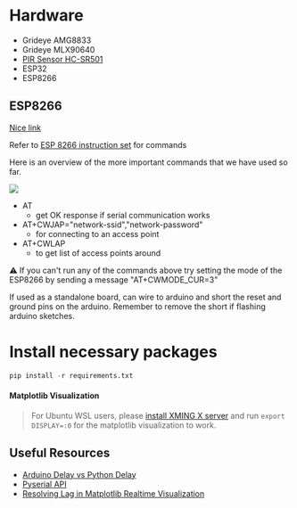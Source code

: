 # Hardware
- Grideye AMG8833
- Grideye MLX90640
- [PIR Sensor HC-SR501](http://www.datasheetcafe.com/hc-sr501-datasheet-detector/)
- ESP32
- ESP8266

## ESP8266
[Nice link](https://medium.com/@cgrant/using-the-esp8266-wifi-module-with-arduino-uno-publishing-to-thingspeak-99fc77122e82)

Refer to [ESP 8266 instruction set](ESP8266/esp8266_at_instruction_set_en.pdf) for commands

Here is an overview of the more important commands that we have used so far.

![](screenshots/esp8266&#32;instruction&#32;set&#32;overview.jpg)
- AT
  - get OK response if serial communication works
- AT+CWJAP="network-ssid","network-password"
  - for connecting to an access point
- AT+CWLAP
  - to get list of access points around

:warning: If you can't run any of the commands above try setting the mode of the ESP8266 by sending a message "AT+CWMODE_CUR=3"

If used as a standalone board, can wire to arduino and short the reset and ground pins on the arduino. Remember to remove the short if flashing arduino sketches.

# Install necessary packages 
```python
pip install -r requirements.txt
```

#### Matplotlib Visualization

> For Ubuntu WSL users, please [install XMING X server](https://sourceforge.net/projects/xming/) and run `export DISPLAY=:0` for the matplotlib visualization to work.

## Useful Resources
- [Arduino Delay vs Python Delay](https://arduino.stackexchange.com/questions/12808/handle-reading-timing-in-python-using-pyserial)
- [Pyserial API](https://arduino.stackexchange.com/questions/12808/handle-reading-timing-in-python-using-pyserial)
- [Resolving Lag in Matplotlib Realtime Visualization](https://bastibe.de/2013-05-30-speeding-up-matplotlib.html)